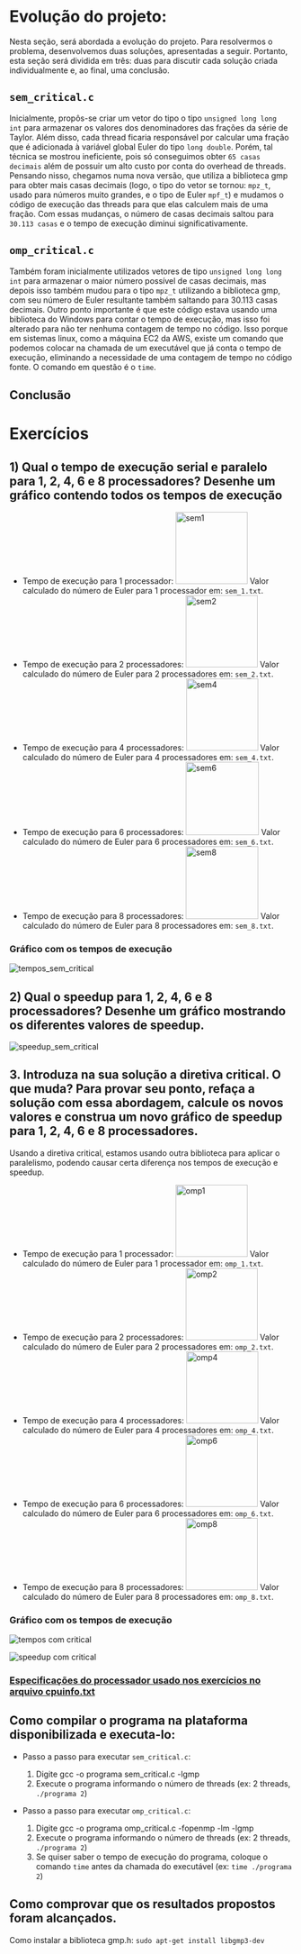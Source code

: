 # Evolução do projeto:
  Nesta seção, será abordada a evolução do projeto. Para resolvermos o problema, desenvolvemos duas soluções, apresentadas a seguir. Portanto, esta seção será dividida em três: duas para discutir cada solução criada individualmente e, ao final, uma conclusão.

## `sem_critical.c`
Inicialmente, propôs-se criar um vetor do tipo o tipo `unsigned long long int` para armazenar os valores dos denominadores das frações da série de Taylor. Além disso, cada thread ficaria responsável por calcular uma fração que é adicionada à variável global Euler do tipo `long double`. Porém, tal técnica se mostrou ineficiente, pois só conseguimos obter `65 casas decimais` além de possuir um alto custo por conta do overhead de threads. Pensando nisso, chegamos numa nova versão, que utiliza a biblioteca gmp para obter mais casas decimais (logo, o tipo do vetor se tornou: `mpz_t`, usado para números muito grandes, e o tipo de Euler `mpf_t`) e mudamos o código de execução das threads para que elas calculem mais de uma fração. Com essas mudanças, o número de casas decimais saltou para `30.113 casas` e o tempo de execução diminui significativamente.

## `omp_critical.c`
Também foram inicialmente utilizados vetores de tipo `unsigned long long int`  para armazenar o maior número possível de casas decimais, mas depois isso também mudou para o tipo `mpz_t` utilizando a biblioteca gmp, com seu número de Euler resultante também saltando para 30.113 casas decimais. Outro ponto importante é que este código estava usando uma biblioteca do Windows para contar o tempo de execução, mas isso foi alterado para não ter nenhuma contagem de tempo no código. Isso porque em sistemas linux, como a máquina EC2 da AWS, existe um comando que podemos colocar na chamada de um executável que já conta o tempo de execução, eliminando a necessidade de uma contagem de tempo no código fonte. O comando em questão é o `time`.

## Conclusão

# Exercícios
## 1) Qual o tempo de execução serial e paralelo para 1, 2, 4, 6 e 8 processadores? Desenhe um gráfico contendo todos os tempos de execução
* Tempo de execução para 1 processador: <img width="128" alt="sem1" src="https://github.com/david-pessoa/ComputacaoParalela/assets/104323068/1c09493f-299c-475b-80b0-a712f94e13cd">
  Valor calculado do número de Euler para 1 processador em: `sem_1.txt`.
* Tempo de execução para 2 processadores: <img width="128" alt="sem2" src="https://github.com/david-pessoa/ComputacaoParalela/assets/104323068/098b13b4-c1d7-4349-aaab-c736af6b45fd">
  Valor calculado do número de Euler para 2 processadores em: `sem_2.txt`.
* Tempo de execução para 4 processadores: <img width="128" alt="sem4" src="https://github.com/david-pessoa/ComputacaoParalela/assets/104323068/fafe20b9-fae2-4eac-a63d-5cee55ed6c3f">
  Valor calculado do número de Euler para 4 processadores em: `sem_4.txt`.
* Tempo de execução para 6 processadores: <img width="130" alt="sem6" src="https://github.com/david-pessoa/ComputacaoParalela/assets/104323068/e5189c3d-e396-4bce-a5ee-1e978b4c2ede">
  Valor calculado do número de Euler para 6 processadores em: `sem_6.txt`.
* Tempo de execução para 8 processadores: <img width="129" alt="sem8" src="https://github.com/david-pessoa/ComputacaoParalela/assets/104323068/051d3184-9f11-4a73-b854-5ef1b5b3c09d">
  Valor calculado do número de Euler para 8 processadores em: `sem_8.txt`.

### Gráfico com os tempos de execução
![tempos_sem_critical](https://github.com/david-pessoa/ComputacaoParalela/assets/104323068/7c49e366-d20d-46fe-abff-e778928c1570)

## 2) Qual o speedup para 1, 2, 4, 6 e 8 processadores? Desenhe um gráfico mostrando os diferentes valores de speedup.
![speedup_sem_critical](https://github.com/david-pessoa/ComputacaoParalela/assets/104323068/2b648e3e-e230-4588-af03-3f0697611030)

## 3. Introduza na sua solução a diretiva critical. O que muda? Para provar seu ponto, refaça a solução com essa abordagem, calcule os novos valores e construa um novo gráfico de speedup para 1, 2, 4, 6 e 8 processadores.

Usando a diretiva critical, estamos usando outra biblioteca para aplicar o paralelismo, podendo causar certa diferença nos tempos de execução e speedup.

* Tempo de execução para 1 processador: <img width="128" alt="omp1" src="https://github.com/david-pessoa/ComputacaoParalela/assets/112708096/4080479e-f9f7-4b60-8f47-bd6da520813d">
  Valor calculado do número de Euler para 1 processador em: `omp_1.txt`.
* Tempo de execução para 2 processadores: <img width="128" alt="omp2" src="https://github.com/david-pessoa/ComputacaoParalela/assets/112708096/8636924f-2e62-43c2-9d42-12dd496ebb70">
  Valor calculado do número de Euler para 2 processadores em: `omp_2.txt`.
* Tempo de execução para 4 processadores: <img width="128" alt="omp4" src="https://github.com/david-pessoa/ComputacaoParalela/assets/112708096/2cad8730-b398-49f4-b521-2190c5e987ee">
  Valor calculado do número de Euler para 4 processadores em: `omp_4.txt`.
* Tempo de execução para 6 processadores: <img width="128" alt="omp6" src="https://github.com/david-pessoa/ComputacaoParalela/assets/112708096/908d32f6-53ef-409b-801f-874a6672c92d">
  Valor calculado do número de Euler para 6 processadores em: `omp_6.txt`.
* Tempo de execução para 8 processadores: <img width="128" alt="omp8" src="https://github.com/david-pessoa/ComputacaoParalela/assets/112708096/759e3522-9476-47b8-bb2f-8a090fe273ab">
  Valor calculado do número de Euler para 8 processadores em: `omp_8.txt`.

### Gráfico com os tempos de execução
![tempos com critical](https://github.com/david-pessoa/ComputacaoParalela/assets/112708096/5bc7b178-3dd6-4e1a-a66d-0c899a40d39e)

![speedup com critical](https://github.com/david-pessoa/ComputacaoParalela/assets/112708096/8b76d479-f179-46db-9807-82b5cc7eec69)


### [Especificações do processador usado nos exercícios no arquivo cpuinfo.txt](https://github.com/david-pessoa/ComputacaoParalela/blob/main/ProjFinal/cpuinfo.txt)

## Como compilar o programa na plataforma disponibilizada e executa-lo:
  * Passo a passo para executar `sem_critical.c`:
    1) Digite gcc -o programa sem_critical.c -lgmp
    2) Execute o programa informando o número de threads (ex: 2 threads, `./programa 2`)
   
  * Passo a passo para executar `omp_critical.c`:
    1) Digite gcc -o programa omp_critical.c -fopenmp -lm -lgmp
    2) Execute o programa informando o número de threads (ex: 2 threads, `./programa 2`)
    3) Se quiser saber o tempo de execução do programa, coloque o comando `time` antes da chamada do executável (ex: `time ./programa 2`)

    
## Como comprovar que os resultados propostos foram alcançados.
Como instalar a biblioteca gmp.h: `sudo apt-get install libgmp3-dev`


